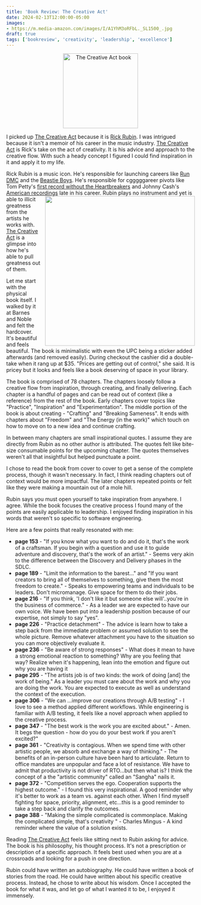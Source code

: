 ```yaml
---
title: 'Book Review: The Creative Act'
date: 2024-02-13T12:00:00-05:00
images: 
- https://m.media-amazon.com/images/I/A1YhM3oRFbL._SL1500_.jpg
draft: true
tags: ['bookreview', 'creativity', 'leadership', 'excellence']
---
```

<center><img src="https://m.media-amazon.com/images/I/A1YhM3oRFbL._SL1500_.jpg" width="200" alt="The Creative Act book"></center>

I picked up [The Creative Act](https://www.amazon.com/Creative-Act-Way-Being/dp/0593652886/) because it is [Rick Rubin](https://en.wikipedia.org/wiki/Rick_Rubin). I was intrigued because it isn't a memoir of his career in the music industry. [The Creative Act](https://www.amazon.com/Creative-Act-Way-Being/dp/0593652886/) is Rick's take on the act of creativity. It is his advice and approach to the creative flow. With such a heady concept I figured I could find inspiration in it and apply it to my life.

Rick Rubin is a music icon. He's responsible for launching careers like [Run DMC](https://en.wikipedia.org/wiki/Run-DMC) and the [Beastie Boys](https://en.wikipedia.org/wiki/Beastie_Boys). He's responsible for cgggggareer pivots like Tom Petty's [first record without the Heartbreakers](https://en.wikipedia.org/wiki/Wildflowers_(Tom_Petty_album)) and Johnny Cash's [American recordings](https://en.wikipedia.org/wiki/American_Recordings_(album)) late in his career.<img align="right" style="padding-left: 10px; width:400px" src="https://s3-us-west-2.amazonaws.com/oan/images/uploads/johnny-cash-09w.jpg"> Rubin plays no instrument and yet is able to illicit greatness from the artists he works with. [The Creative Act](https://www.amazon.com/Creative-Act-Way-Being/dp/0593652886/) is a glimpse into how he's able to pull greatness out of them.

Let me start with the physical book itself. I walked by it at Barnes and Noble and felt the hardcover. It's beautiful and feels beautiful. The book is minimalistic with even the UPC being a sticker added afterwards (and removed easily). During checkout the cashier did a double-take when it rang up at $35. "Prices are getting out of control," she said. It is pricey but it looks and feels like a book deserving of space in your library.

The book is comprised of 78 chapters. The chapters  loosely follow a creative flow from inspiration, through creating, and finally delivering. Each chapter is a handful of pages and can be read out of context (like a reference) from the rest of the book. Early chapters cover topics like "Practice", "Inspiration" and "Experimentation". The middle portion of the book is about creating - "Crafting" and "Breaking Sameness". It ends with chapters about "Freedom" and "The Energy (in the work)" which touch on how to move on to a new idea and continue crafting.

In between many chapters are small inspirational quotes. I assume they are directly from Rubin as no other author is attributed. The quotes felt like bite-size consumable points for the upcoming chapter. The quotes themselves weren't all that insightful but helped punctuate a point.

I chose to read the book from cover to cover to get a sense of the complete process, though it wasn't necessary. In fact, I think reading chapters out of context would be more impactful. The later chapters repeated points or felt like they were making a mountain out of a mole hill.

Rubin says you must open yourself to take inspiration from anywhere. I agree. While the book focuses the creative process I found many of the points are easily applicable to leadership. I enjoyed finding inspiration in his words that weren't so specific to software engineering. 

Here are a few points that really resonated with me:

- __page 153__ - "If you know what you want to do and do it, that's the work of a craftsman. If you begin with a question and use it to guide adventure and discovery, that's the work of an artist." - Seems very akin to the difference between the Discovery and Delivery phases in the SDLC.
- __page 189__ - "Limit the information to the barest..." and "If you want creators to bring all of themselves to something, give them the most freedom to create." - Speaks to empowering teams and individuals to be leaders. Don't micromanage. Give space for them to do their jobs.
- __page 216__ - "If you think, 'I don't like it but someone else will'..you're in the business of commerce." - As a leader we are expected to have our own voice. We have been put into a leadership position because of our expertise, not simply to say "yes".
- __page 226__ - "Practice detachment" - The advice is learn how to take a step back from the immediate problem or assumed solution to see the whole picture. Remove whatever attachment you have to the situation so you can more objectively evaluate it.
- __page 236__ - "Be aware of strong responses" - What does it mean to have a strong emotional reaction to something? Why are you feeling that way? Realize when it's happening, lean into the emotion and figure out why you are having it
- __page 295__ - "The artists job is of two kinds: the work of doing [and] the work of being." As a leader you must care about the work and why you are doing the work. You are expected to execute as well as understand the context of the execution.
- __page 306__ -  "We can ...improve our creations through A/B testing" - I love to see a method applied different workflows. While engineering is familiar with A/B testing, it feels like a novel approach when applied to the creative process.
- __page 347__ - "The best work is the work you are excited about." - Amen. It begs the question - how do you do your best work if you aren't excited?"
- __page 361__ - "Creativity is contagious. When we spend time with other artistic people, we absorb and exchange a way of thinking." - The benefits of an in-person culture have been hard to articulate. Return to office mandates are unpopular and face a lot of resistance. We have to admit that productivity is not driver of RTO...but then what is? I think the concept of a the "artistic community" called an "Sangha" nails it.
- __page 372__ - "Competition serves the ego. Cooperation supports the highest outcome." - I found this very inspirational. A good reminder why it's better to work as a team vs. against each other. When I find myself fighting for space, priority, alignment, etc...this is a good reminder to take a step back and clarify the outcomes.
- __page 388__ - "Making the simple complicated is commonplace. Making the complicated simple, that's creativity " - Charles Mingus - A kind reminder where the value of a solution exists.

Reading [The Creative Act](https://www.amazon.com/Creative-Act-Way-Being/dp/0593652886/) feels like sitting next to Rubin asking for advice. The book is his philosophy, his thought process. It's not a prescription or description of a specific approach. It feels best used when you are at a crossroads and looking for a push in one direction.

Rubin could have written an autobiography. He could have written a book of stories from the road. He could have written about his specific creative process. Instead, he chose to write about his wisdom. Once I accepted the book for what it was, and let go of what I wanted it to be, I enjoyed it immensely. 
